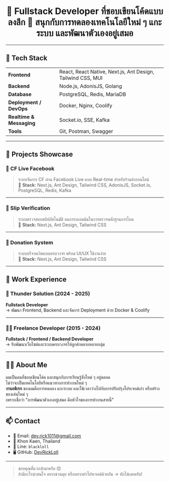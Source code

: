 <h1 align="center">
🎯 <b>Fullstack Developer</b> ที่ชอบเขียนโค้ดแบบลงลึก  
🚀 สนุกกับการทดลองเทคโนโลยีใหม่ ๆ แกะระบบ และพัฒนาตัวเองอยู่เสมอ
</h1>

---

## 🔧 Tech Stack

<table>
  <tr>
    <td><strong>Frontend</strong></td>
    <td>React, React Native, Next.js, Ant Design, Tailwind CSS, MUI</td>
  </tr>
  <tr>
    <td><strong>Backend</strong></td>
    <td>Node.js, AdonisJS, Golang</td>
  </tr>
  <tr>
    <td><strong>Database</strong></td>
    <td>PostgreSQL, Redis, MariaDB</td>
  </tr>
  <tr>
    <td><strong>Deployment / DevOps</strong></td>
    <td>Docker, Nginx, Coolify</td>
  </tr>
  <tr>
    <td><strong>Realtime & Messaging</strong></td>
    <td>Socket.io, SSE, Kafka</td>
  </tr>
  <tr>
    <td><strong>Tools</strong></td>
    <td>Git, Postman, Swagger</td>
  </tr>
</table>

---

## 🚀 Projects Showcase

### 📌 CF Live Facebook
> ระบบจัดการ CF ผ่าน Facebook Live แบบ Real-time สำหรับร้านค้าออนไลน์  
🔧 **Stack:** Next.js, Ant Design, Tailwind CSS, AdonisJS, Socket.io, PostgreSQL, Redis, Kafka

---

### 📌 Slip Verification
> ระบบตรวจสอบสลิปอัตโนมัติ ลดภาระแอดมินในการตรวจหลักฐานการโอน  
🔧 **Stack:** Next.js, Ant Design, Tailwind CSS

---

### 📌 Donation System
> ระบบบริจาคเงินแบบครบวงจร พร้อม UI/UX ใช้งานง่าย  
🔧 **Stack:** Next.js, Ant Design, Tailwind CSS

---

## 💼 Work Experience

### 🏢 Thunder Solution (2024 - 2025)  
**Fullstack Developer**  
→ พัฒนา Frontend, Backend และจัดการ Deployment ด้วย Docker & Coolify

---

### 🧑‍💻 Freelance Developer (2015 - 2024)  
**Fullstack / Frontend / Backend Developer**  
→ รับพัฒนาเว็บไซต์และระบบครบวงจรให้ลูกค้าหลากหลายกลุ่ม

---

## 🙋‍♂️ About Me

ผมเป็นคนที่ชอบเขียนโค้ด และสนุกกับการเรียนรู้สิ่งใหม่ ๆ อยู่ตลอด  
ไม่ว่าจะเป็นเทคโนโลยีหรือแนวทางการทำงานใหม่ ๆ  
**งานอดิเรก** ของผมคือการทดลอง แกะระบบ และใช้เวลาว่างไปกับการปรับปรุงโปรเจกต์เก่า หรือสร้างของเล่นใหม่ ๆ  
เพราะเชื่อว่า "การพัฒนาตัวเองอยู่เสมอ คือหัวใจของการทำงานสายนี้"

---

## 📫 Contact

- 📧 Email: [dev.rick1011@gmail.com](mailto:dev.rick1011@gmail.com)  
- 📍 Khon Kaen, Thailand  
- 💬 Line: `blackloll`  
- 🖥️ GitHub: [DevRickLoll](https://github.com/DevRickLoll)

---

> ขอบคุณที่แวะเข้ามาครับ 😊  
> ถ้ามีอะไรน่าสนใจ อยากชวนคุย หรืออยากทำโปรเจกต์ด้วยกัน → ทักได้เลยครับ!

